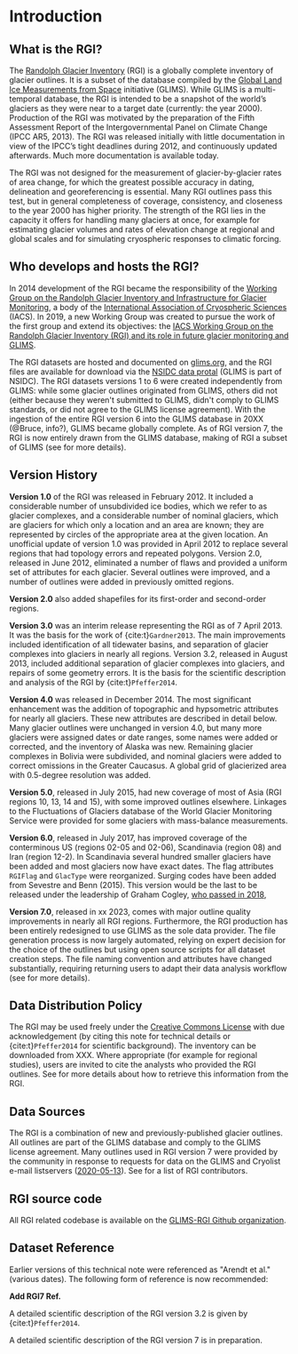 # Introduction

## What is the RGI?

The [Randolph Glacier Inventory](https://www.glims.org/RGI) (RGI) is a globally complete inventory of glacier outlines. It is a subset of the database compiled by the [Global Land Ice Measurements from Space](https://www.glims.org) initiative (GLIMS). While GLIMS is a multi-temporal database, the RGI is intended to be a snapshot of the world’s glaciers as they were near to a target date (currently: the year 2000). Production of the RGI was motivated by the preparation of the Fifth Assessment Report of the Intergovernmental Panel on Climate Change (IPCC AR5, 2013). The RGI was released initially with little documentation in view of the IPCC’s tight deadlines during 2012, and continuously updated afterwards. Much more documentation is available today.

The RGI was not designed for the measurement of glacier-by-glacier rates of area change, for which the greatest possible accuracy in dating, delineation and georeferencing is essential. Many RGI outlines pass this test, but in general completeness of coverage, consistency, and closeness to the year 2000 has higher priority. The strength of the RGI lies in the capacity it offers for handling many glaciers at once, for example for estimating glacier volumes and rates of elevation change at regional and global scales and for simulating cryospheric responses to climatic forcing.

## Who develops and hosts the RGI?

In 2014 development of the RGI became the responsibility of the [Working Group on the Randolph Glacier Inventory and Infrastructure for Glacier Monitoring](https://cryosphericsciences.org/activities/wg-rgi/), a body of the [International Association of Cryospheric Sciences](https://cryosphericsciences.org) (IACS). In 2019, a new Working Group was created to pursue the work of the first group and extend its objectives: the [IACS Working Group on the Randolph Glacier Inventory (RGI) and its role in future glacier monitoring and GLIMS](https://cryosphericsciences.org/activities/working-groups/rgi-working-group/).

The RGI datasets are hosted and documented on [glims.org](https://www.glims.org/RGI), and the RGI files are available for download via the [NSIDC data protal](https://nsidc.org/data/nsidc-0770) (GLIMS is part of NSIDC). The RGI datasets versions 1 to 6 were created independently from GLIMS: while some glacier outlines originated from GLIMS, others did not (either because they weren't submitted to GLIMS, didn't comply to GLIMS standards, or did not agree to the GLIMS license agreement). With the ingestion of the entire RGI version 6 into the GLIMS database in 20XX (@Bruce, info?), GLIMS became globally complete. As of RGI version 7, the RGI is now entirely drawn from the GLIMS database, making of RGI a subset of GLIMS (see [](04_revisions) for more details).

## Version History

**Version 1.0** of the RGI was released in February 2012. It included a considerable number of unsubdivided ice bodies, which we refer to as glacier complexes, and a considerable number of nominal glaciers, which are glaciers for which only a location and an area are known; they are represented by circles of the appropriate area at the given location. An unofficial update of version 1.0 was provided in April 2012 to replace several regions that had topology errors and repeated polygons. Version 2.0, released in June 2012, eliminated a number of flaws and provided a uniform set of attributes for each glacier. Several outlines were improved, and a number of outlines were added in previously omitted regions. 

**Version 2.0** also added shapefiles for its first-order and second-order regions.

**Version 3.0** was an interim release representing the RGI as of 7 April 2013. It was the basis for the work of {cite:t}`Gardner2013`. The main improvements included identification of all tidewater basins, and separation of glacier complexes into glaciers in nearly all regions. Version 3.2, released in August 2013, included additional separation of glacier complexes into glaciers, and repairs of some geometry errors. It is the basis for the scientific description and analysis of the RGI by {cite:t}`Pfeffer2014`.

**Version 4.0** was released in December 2014. The most significant enhancement was the addition of topographic and hypsometric attributes for nearly all glaciers. These new attributes are described in detail below. Many glacier outlines were unchanged in version 4.0, but many more glaciers were assigned dates or date ranges, some names were added or corrected, and the inventory of Alaska was new. Remaining glacier complexes in Bolivia were subdivided, and nominal glaciers were added to correct omissions in the Greater Caucasus. A global grid of glacierized area with 0.5-degree resolution was added.

**Version 5.0**, released in July 2015, had new coverage of most of Asia (RGI regions 10, 13, 14 and 15), with some improved outlines elsewhere. Linkages to the Fluctuations of Glaciers database of the World Glacier Monitoring Service were provided for some glaciers with mass-balance measurements.

**Version 6.0**, released in July 2017, has improved coverage of the conterminous US (regions 02-05 and 02-06), Scandinavia (region 08) and Iran (region 12-2). In Scandinavia several hundred smaller glaciers have been added and most glaciers now have exact dates. The flag attributes `RGIFlag` and `GlacType` were reorganized. Surging codes have been added from Sevestre and Benn (2015). This version would be the last to be released under the leadership of Graham Cogley, [who passed in 2018](https://www.igsoc.org/j-graham-cogley-1948-2018),

**Version 7.0**, released in xx 2023, comes with major outline quality improvements in nearly all RGI regions. Furthermore, the RGI production has been entirely redesigned to use GLIMS as the sole data provider. The file generation process is now largely automated, relying on expert decision for the choice of the outlines but using open source scripts for all dataset creation steps. The file naming convention and attributes have changed substantially, requiring returning users to adapt their data analysis workflow (see [](04_revisions) for more details).

## Data Distribution Policy

The RGI may be used freely under the [Creative Commons License](https://creativecommons.org/licenses/by/4.0) with due acknowledgement (by citing this note for technical details or {cite:t}`Pfeffer2014` for scientific background). The inventory can be downloaded from XXX. Where appropriate (for example for regional studies), users are invited to cite the analysts who provided the RGI outlines. See [](03_data_decription) for more details about how to retrieve this information from the RGI.

## Data Sources

The RGI is a combination of new and previously-published glacier outlines. All outlines are part of the GLIMS database and comply to the GLIMS license agreement. Many outlines used in RGI version 7 were provided by the community in response to requests for data on the GLIMS and Cryolist e-mail listservers ([2020-05-13](https://lists.cryolist.org/pipermail/cryolist/2020-May/005135.html)). See [](tables/data_sources) for a list of RGI contributors.

## RGI source code

All RGI related codebase is available on the [GLIMS-RGI Github organization](https://github.com/GLIMS-RGI).

## Dataset Reference

Earlier versions of this technical note were referenced as "Arendt et al." (various dates). The following form of reference is now recommended: 

**Add RGI7 Ref.**

A detailed scientific description of the RGI version 3.2 is given by {cite:t}`Pfeffer2014`.

A detailed scientific description of the RGI version 7 is in preparation.

